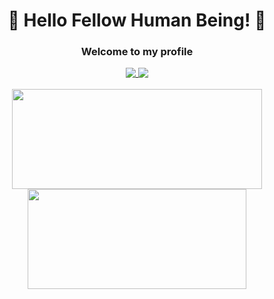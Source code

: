 <div align="center">
  <h1> 👋 Hello Fellow Human Being! 👋 </h1>
  <h3> Welcome to my profile </h3>
  
  <a href="https://about.jeb4.dev/">
    <img align="top" src="https://img.shields.io/badge/Portfolio-red?style=for-the-badge" />
  </a>
  <a href="https://discord.com/users/368862359562747916/">
    <img align="top" src="https://img.shields.io/badge/Discord-blue?style=for-the-badge&logo=discord&logoColor=white" />
  </a>
  <br>
  <br>
  <a href="https://github.com/anuraghazra/github-readme-stats">
    <img align="center" width="400" height="160" src="https://github-readme-stats.vercel.app/api?username=Jeb4dev&theme=gruvbox" />
  </a>
  <a href="https://github.com/anuraghazra/convoychat">
    <img align="center" width="350" height="160" src="https://github-readme-stats.vercel.app/api/top-langs/?username=Jeb4dev&layout=compact&langs_count=6&hide=jupyter%20notebook&theme=gruvbox" />
  </a>
</div>
